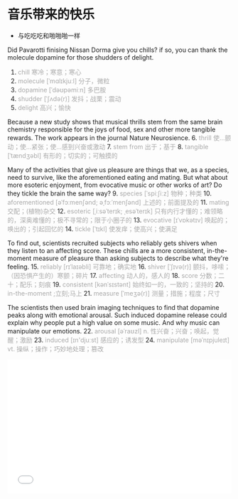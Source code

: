 # 音乐带来的快乐
- 与吃吃吃和啪啪啪一样

Did Pavarotti finising Nissan Dorma give you chills?
if so, you can thank the molecule dopamine for those shudders of delight.
1. <font color=#A9A9A9>chill 寒冷；寒意；寒心</font>
2. <font color=#A9A9A9>molecule [ˈmɑlɪkjuːl] 分子，微粒</font>
3. <font color=#A9A9A9>dopamine [ˈdəʊpəmiːn] 多巴胺</font>
4. <font color=#A9A9A9>shudder [ˈʃʌdə(r)] 发抖；战栗；震动</font>
5. <font color=#A9A9A9>delight 高兴；愉快</font>

Because a new study shows that musical thrills stem from the same brain chemistry 
responsible for the joys of food, sex and other more tangible rewards.
The work appears in the journal Nature Neurosience.
6. <font color=#A9A9A9>thrill 使…颤动；使…紧张；使…感到兴奋或激动</font>
7. <font color=#A9A9A9>stem from 出于；基于</font>
8. <font color=#A9A9A9>tangible [ˈtændʒəbl] 有形的；切实的；可触摸的</font>

Many of the activities that give us pleasure are things that we, 
as a species, need to survive, like the aforementioned eating and mating.
But what about more esoteric enjoyment, from evocative music or other works of art?
Do they tickle the brain the same way?
9. <font color=#A9A9A9>species [ˈspiːʃiːz] 物种；种类</font>
10. <font color=#A9A9A9>aforementioned  [əˈfɔːmenʃənd; əˌfɔːˈmenʃənd] 上述的；前面提及的</font>
11. <font color=#A9A9A9>mating 交配；(植物)杂交</font>
12. <font color=#A9A9A9>esoteric [ˌiːsəˈterɪk; ˌesəˈterɪk] 只有内行才懂的；难领略的，深奥难懂的；极不寻常的；限于小圈子的</font>
13. <font color=#A9A9A9>evocative [ɪˈvɒkətɪv] 唤起的；唤出的；引起回忆的</font>
14. <font color=#A9A9A9>tickle [ˈtɪkl] 使发痒；使高兴；使满足</font>

To find out, scientists recruited subjects who reliably gets shivers when they listen to 
an affecting score. These chills are a more consistent, in-the-moment measure of pleasure 
than asking subjects to describe what they're feeling.
15. <font color=#A9A9A9>reliably [rɪˈlaɪəbli] 可靠地；确实地</font>
16. <font color=#A9A9A9>shiver [ˈʃɪvə(r)] 颤抖，哆嗦；（因恐惧产生的）寒颤；碎片</font>
17. <font color=#A9A9A9>affecting 动人的，感人的</font>
18. <font color=#A9A9A9>score 分数；二十；配乐；刻痕</font>
19. <font color=#A9A9A9>consistent [kənˈsɪstənt] 始终如一的，一致的；坚持的</font>
20. <font color=#A9A9A9>in-the-moment ;立刻;马上</font>
21. <font color=#A9A9A9>measure [ˈmeʒə(r)] 测量；措施；程度；尺寸</font>

The scientists then used brain imaging techniques to find that dopamine peaks 
along with emotional arousal. Such induced dopamine release could explain 
why people put a high value on some music. And why music can manipulate our emotions.
22. <font color=#A9A9A9>arousal [əˈraʊzl] n. 性兴奋；兴奋；唤起，觉醒；激励</font>
23. <font color=#A9A9A9>induced [ɪn'djuːst]  感应的；诱发型</font>
24. <font color=#A9A9A9>manipulate [məˈnɪpjuleɪt] vt. 操纵；操作；巧妙地处理；篡改</font>


<div style="position: relative; padding: 30% 45%;">
<iframe style="position: absolute; width: 100%; height: 100%; left: 0; top: 0;" src="//player.bilibili.com/player.html?aid=203530698&bvid=BV13h411273a&cid=279428626&page=1" frameborder="no" scrolling="no"></iframe>
</div>
